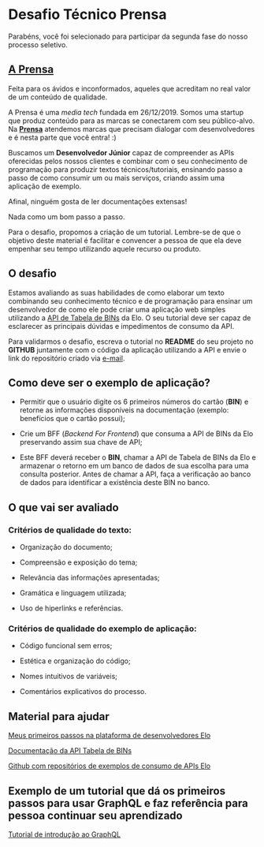 # Desafio Técnico Prensa

Parabéns, você foi selecionado para participar da segunda fase do nosso processo seletivo.

## [A Prensa](https://prensa.li/)

Feita para os ávidos e inconformados, aqueles que acreditam no real valor de um conteúdo de qualidade.

A Prensa é uma _media tech_ fundada em 26/12/2019. Somos uma startup que produz conteúdo para as marcas se conectarem com seu público-alvo. Na [**Prensa**](https://prensa.li/) atendemos marcas que precisam dialogar com desenvolvedores e é nesta parte que você entra! :)

Buscamos um **Desenvolvedor Júnior** capaz de compreender as APIs oferecidas pelos nossos clientes e combinar com o seu conhecimento de programação para produzir textos técnicos/tutoriais, ensinando passo a passo de como consumir um ou mais serviços, criando assim uma aplicação de exemplo.

Afinal, ninguém gosta de ler documentações extensas!

Nada como um bom passo a passo.

Para o desafio, propomos a criação de um tutorial. Lembre-se de que o objetivo deste material é facilitar e convencer a pessoa de que ela deve empenhar seu tempo utilizando aquele recurso ou produto.

## O desafio

Estamos avaliando as suas habilidades de como elaborar um texto combinando seu conhecimento técnico e de programação para ensinar um desenvolvedor de como ele pode criar uma aplicação web simples utilizando a [API de Tabela de BINs](https://dev.elo.com.br/documentacao/tabela-de-bins) da Elo. O seu tutorial deve ser capaz de esclarecer as principais dúvidas e impedimentos de consumo da API.

Para validarmos o desafio, escreva o tutorial no **README** do seu projeto no **GITHUB** juntamente com o código da aplicação utilizando a API e envie o link do repositório criado via [e-mail](mailto:fernando@apiplaybook.com?subject=Desafio%20Tech%20Writer%20Prensa%20Finalizado).

## Como deve ser o exemplo de aplicação?

- Permitir que o usuário digite os 6 primeiros números do cartão (**BIN**) e retorne as informações disponíveis na documentação (exemplo: benefícios que o cartão possui);

- Crie um BFF (_Backend For Frontend_) que consuma a API de BINs da Elo preservando assim sua chave de API;

- Este BFF deverá receber o **BIN**, chamar a API de Tabela de BINs da Elo e armazenar o retorno em um banco de dados de sua escolha para uma consulta posterior. Antes de chamar a API, faça a verificação ao banco de dados para identificar a existência deste BIN no banco.

## O que vai ser avaliado

### Critérios de qualidade do texto:

- Organização do documento;

- Compreensão e exposição do tema;

- Relevância das informações apresentadas;

- Gramática e linguagem utilizada;

- Uso de hiperlinks e referências.

### Critérios de qualidade do exemplo de aplicação:

- Código funcional sem erros;

- Estética e organização do código;

- Nomes intuitivos de variáveis;

- Comentários explicativos do processo.

## Material para ajudar

[Meus primeiros passos na plataforma de desenvolvedores Elo](https://dev.elo.com.br/blog/meus-primeiros-passos-na-plataforma-de-desenvolvedores-elo)

[Documentação da API Tabela de BINs](https://dev.elo.com.br/documentacao/tabela-de-bins)

[Github com repositórios de exemplos de consumo de APIs Elo](https://github.com/cartaoelo)

## Exemplo de um tutorial que dá os primeiros passos para usar GraphQL e faz referência para pessoa continuar seu aprendizado

[Tutorial de introdução ao GraphQL](https://dev.elo.com.br/blog/introducao-ao-graphql)
